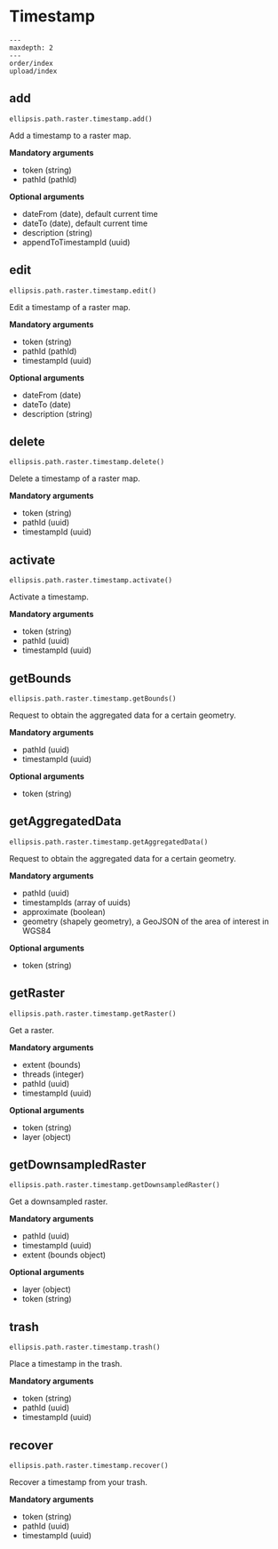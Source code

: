 # Timestamp

```{toctree}
---
maxdepth: 2
---
order/index
upload/index
```

## add

    ellipsis.path.raster.timestamp.add()

Add a timestamp to a raster map.

**Mandatory arguments**

- token (string)
- pathId (pathId)

**Optional arguments**

- dateFrom (date), default current time
- dateTo (date), default current time
- description (string)
- appendToTimestampId (uuid)

## edit

    ellipsis.path.raster.timestamp.edit()

Edit a timestamp of a raster map.

**Mandatory arguments**

- token (string)
- pathId (pathId)
- timestampId (uuid)

**Optional arguments**

- dateFrom (date)
- dateTo (date)
- description (string)

## delete

    ellipsis.path.raster.timestamp.delete()

Delete a timestamp of a raster map.

**Mandatory arguments**

- token (string)
- pathId (uuid)
- timestampId (uuid)

## activate

    ellipsis.path.raster.timestamp.activate()

Activate a timestamp.

**Mandatory arguments**

- token (string)
- pathId (uuid)
- timestampId (uuid)

## getBounds

    ellipsis.path.raster.timestamp.getBounds()

Request to obtain the aggregated data for a certain geometry.

**Mandatory arguments**

- pathId (uuid)
- timestampId (uuid)

**Optional arguments**

- token (string)

## getAggregatedData

    ellipsis.path.raster.timestamp.getAggregatedData()

Request to obtain the aggregated data for a certain geometry.

**Mandatory arguments**

- pathId (uuid)
- timestampIds (array of uuids)
- approximate (boolean)
- geometry (shapely geometry), a GeoJSON of the area of interest in WGS84

**Optional arguments**

- token (string)

## getRaster

    ellipsis.path.raster.timestamp.getRaster()

Get a raster.

**Mandatory arguments**

- extent (bounds)
- threads (integer)
- pathId (uuid)
- timestampId (uuid)

**Optional arguments**

- token (string)
- layer (object)

## getDownsampledRaster

    ellipsis.path.raster.timestamp.getDownsampledRaster()

Get a downsampled raster.

**Mandatory arguments**

- pathId (uuid)
- timestampId (uuid)
- extent (bounds object)

**Optional arguments**

- layer (object)
- token (string)

## trash

    ellipsis.path.raster.timestamp.trash()

Place a timestamp in the trash.

**Mandatory arguments**

- token (string)
- pathId (uuid)
- timestampId (uuid)

## recover

    ellipsis.path.raster.timestamp.recover()

Recover a timestamp from your trash.

**Mandatory arguments**

- token (string)
- pathId (uuid)
- timestampId (uuid)

